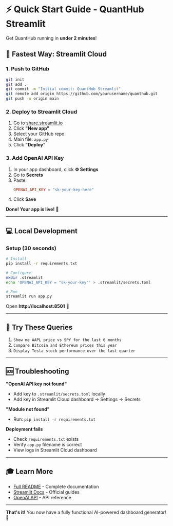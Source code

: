 # ⚡ Quick Start Guide - QuantHub Streamlit

Get QuantHub running in **under 2 minutes**!

## 🏃 Fastest Way: Streamlit Cloud

### 1. Push to GitHub

```bash
git init
git add .
git commit -m "Initial commit: QuantHub Streamlit"
git remote add origin https://github.com/yourusername/quanthub.git
git push -u origin main
```

### 2. Deploy to Streamlit Cloud

1. Go to [share.streamlit.io](https://share.streamlit.io)
2. Click **"New app"**
3. Select your GitHub repo
4. Main file: `app.py`
5. Click **"Deploy"**

### 3. Add OpenAI API Key

1. In your app dashboard, click **⚙️ Settings**
2. Go to **Secrets**
3. Paste:
   ```toml
   OPENAI_API_KEY = "sk-your-key-here"
   ```
4. Click **Save**

**Done! Your app is live!** 🎉

---

## 💻 Local Development

### Setup (30 seconds)

```bash
# Install
pip install -r requirements.txt

# Configure
mkdir .streamlit
echo 'OPENAI_API_KEY = "sk-your-key"' > .streamlit/secrets.toml

# Run
streamlit run app.py
```

Open **http://localhost:8501** 🚀

---

## 🎯 Try These Queries

1. `Show me AAPL price vs SPY for the last 6 months`
2. `Compare Bitcoin and Ethereum prices this year`
3. `Display Tesla stock performance over the last quarter`

---

## 🆘 Troubleshooting

**"OpenAI API key not found"**
- Add key to `.streamlit/secrets.toml` locally
- Add key in Streamlit Cloud dashboard → Settings → Secrets

**"Module not found"**
- Run: `pip install -r requirements.txt`

**Deployment fails**
- Check `requirements.txt` exists
- Verify `app.py` filename is correct
- View logs in Streamlit Cloud dashboard

---

## 🎓 Learn More

- [Full README](./README.md) - Complete documentation
- [Streamlit Docs](https://docs.streamlit.io) - Official guides
- [OpenAI API](https://platform.openai.com/docs) - API reference

---

**That's it!** You now have a fully functional AI-powered dashboard generator! 🎊

